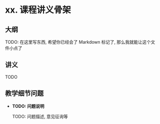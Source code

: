 # xx. 课程讲义骨架

## 大纲

TODO: 在这里写东西, 希望你已经会了 Markdown 标记了, 那么我就能让这个文件小点了


## 讲义

TODO


## 教学细节问题

*   **TODO: 问题说明**

    TODO: 问题描述, 意见征询等


<!-- vim:set ai et ts=4 sw=4 sts=4 fenc=utf-8: -->
